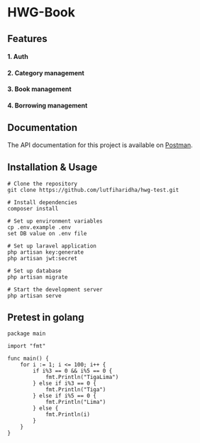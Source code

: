 # HWG-Book

## Features
#### 1. Auth
#### 2. Category management
#### 3. Book management
#### 4. Borrowing management


## Documentation

The API documentation for this project is available on [Postman](https://documenter.getpostman.com/view/8160577/2sA2r81iWH).

## Installation & Usage
```
# Clone the repository
git clone https://github.com/lutfiharidha/hwg-test.git

# Install dependencies
composer install

# Set up environment variables
cp .env.example .env
set DB value on .env file

# Set up laravel application
php artisan key:generate
php artisan jwt:secret

# Set up database
php artisan migrate

# Start the development server
php artisan serve
```

## Pretest in golang

```
package main

import "fmt"

func main() {
    for i := 1; i <= 100; i++ {
        if i%3 == 0 && i%5 == 0 {
            fmt.Println("TigaLima")
        } else if i%3 == 0 {
            fmt.Println("Tiga")
        } else if i%5 == 0 {
            fmt.Println("Lima")
        } else {
            fmt.Println(i)
        }
    }
}

```
